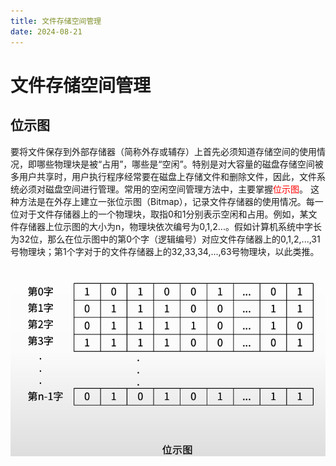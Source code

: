 ```yaml
---
title: 文件存储空间管理
date: 2024-08-21
---
```

# 文件存储空间管理

## 位示图

要将文件保存到外部存储器（简称外存或辅存）上首先必须知道存储空间的使用情况，即哪些物理块是被“占用”，哪些是“空闲”。特别是对大容量的磁盘存储空间被多用户共享时，用户执行程序经常要在磁盘上存储文件和删除文件，因此，文件系统必须对磁盘空间进行管理。常用的空闲空间管理方法中，主要掌握<font color="#ff0000">位示图</font>。
这种方法是在外存上建立一张位示图（Bitmap），记录文件存储器的使用情况。每一位对于文件存储器上的一个物理块，取指0和1分别表示空闲和占用。例如，某文件存储器上位示图的大小为n，物理块依次编号为0,1,2...。假如计算机系统中字长为32位，那么在位示图中的第0个字（逻辑编号）对应文件存储器上的0,1,2,...,31号物理块；第1个字对于的文件存储器上的32,33,34,...,63号物理块，以此类推。

![位示图](/系统架构师/计算机基础/文件管理/位示图.png)
